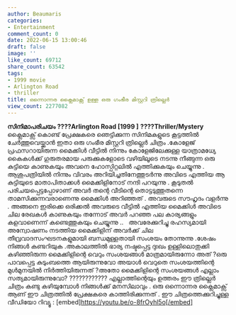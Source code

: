 ```yaml
---
author: Beaumaris
categories:
- Entertainment
comment_count: 0
date: 2022-06-15 13:00:46
draft: false
image: ''
like_count: 69712
share_count: 63542
tags:
- 1999 movie
- Arlington Road
- thriller
title: ഒന്നൊന്നര ക്ലൈമാക്സ് ഉള്ള ഒരു ഗംഭീര മിസ്റ്ററി ത്രില്ലെർ
view_count: 2277082
---
```


**സിനിമാപരിചയം** **????Arlington Road [1999 ]** **????️Thriller/Mystery** ക്ലൈമാക്സ് കൊണ്ട് പ്രേക്ഷകരെ ഞെട്ടിക്കുന്ന സിനിമകളുടെ കൂട്ടത്തിൽ ചേർത്തുവെയ്ക്കാൻ ഇതാ ഒരു ഗംഭീര മിസ്റ്ററി ത്രില്ലെർ ചിത്രം .കോളേജ് പ്രഫസറായിരുന്ന മൈക്കിൾ വീട്ടിൽ നിന്നും കോളേജിലേക്കുള്ള യാത്രാമധ്യേ കൈകൾക്ക് ഗുരുതരമായ പരുക്കുകളോടെ വഴിയിലൂടെ നടന്നു നീങ്ങുന്ന ഒരു കുട്ടിയെ കാണുകയും അവനെ ഹോസ്പിറ്റലിൽ എത്തിക്കുകയും ചെയ്യുന്നു . ആശുപത്രിയിൽ നിന്നും വിവരം അറിയിച്ചതിനേത്തുടർന്നു അവിടെ എത്തിയ ആ കുട്ടിയുടെ മാതാപിതാക്കൾ മൈക്കിളിനോട് നന്ദി പറയുന്നു . കൂടുതൽ പരിചയപ്പെട്ടപ്പോഴാണ് അവർ തന്റെ വീടിന്റെ തൊട്ടടുത്തുതന്നെ താമസിക്കുന്നവരാണെന്നു മൈക്കിൾ അറിഞ്ഞത് . അവരുടെ സൗഹൃദം വളർന്നു . അങ്ങനെ ഇരിക്കെ ഒരിക്കൽ അവരുടെ വീട്ടിൽ എത്തിയ മൈക്കിൾ അവിടെ ചില രേഖകൾ കാണുകയും തന്നോട് അവർ പറഞ്ഞ പല കാര്യങ്ങളും കളവാണെന്ന് കണ്ടെത്തുകയും ചെയ്യുന്നു .. &nbsp; അവരേക്കുറിച്ചു രഹസ്യമായി അന്വോഷണം നടത്തിയ മൈക്കിളിന് അവർക്ക് ചില തീവ്രവാദസംഘടനകളുമായി ബന്ധമുള്ളതായി സംശയം തോന്നുന്നു .ശേഷം നിങ്ങൾ കണ്ടറിയുക .അകാലത്തിൽ ഭാര്യ നഷ്ടപ്പെട്ട ദുഃഖം ഉള്ളിലൊതുക്കി കഴിഞ്ഞിരുന്ന മൈക്കിളിന്റെ വെറും സംശയങ്ങൾ മാത്രമായിരുന്നോ അത് ?ഒരു പാവപ്പെട്ട കുടുംബത്തെ ആയിരുന്നുവോ അയാൾ വെറുതെ സംശയത്തിന്റെ മുൾമുനയിൽ നിർത്തിയിരുന്നത് ?അതോ മൈക്കിളിന്റെ സംശയങ്ങൾ എല്ലാം സത്യമായിരുന്നുവോ? ????️????️????️ എല്ലാത്തിന്റെയും ഉത്തരം ഈ ത്രില്ലെർ ചിത്രം കണ്ടു കഴിയുമ്പോൾ നിങ്ങൾക്ക് മനസിലാവും . ഒരു ഒന്നൊന്നര ക്ലൈമാക്സ് ആണ് ഈ ചിത്രത്തിൽ പ്രേക്ഷകരെ കാത്തിരിക്കുന്നത് . ഈ ചിത്രത്തെക്കുറിച്ചുള്ള വീഡിയോ റിവ്യൂ : [embed]https://youtu.be/o-8frOyhl5o[/embed]